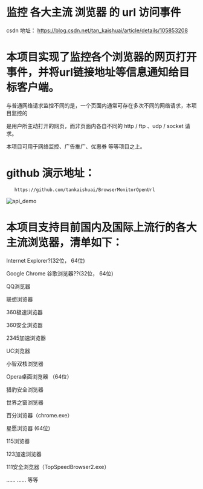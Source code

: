 # 监控 各大主流 浏览器 的 url 访问事件


csdn 地址： https://blog.csdn.net/tan_kaishuai/article/details/105853208




# 本项目实现了监控各个浏览器的网页打开事件，并将url链接地址等信息通知给目标客户端。


与普通网络请求监控不同的是，一个页面内通常可存在多次不同的网络请求，本项目监控的

是用户所主动打开的网页，而非页面内各自不同的 http / ftp 、udp / socket 请求。


本项目可用于网络监控、广告推广、优惠券 等等项目之上。





# github 演示地址：

       https://github.com/tankaishuai/BrowserMonitorOpenUrl

![api_demo](https://github.com/tankaishuai/BrowserMonitorOpenUrl/blob/master/res/web_1.png)






# 本项目支持目前国内及国际上流行的各大主流浏览器，清单如下：

Internet Explorer?(32位， 64位)

Google Chrome 谷歌浏览器??(32位， 64位)

QQ浏览器

联想浏览器

360极速浏览器

360安全浏览器

2345加速浏览器

UC浏览器

小智双核浏览器

Opera桌面浏览器 （64位）

猎豹安全浏览器

世界之窗浏览器

百分浏览器（chrome.exe）

星愿浏览器 (64位)

115浏览器

123加速浏览器

111安全浏览器（TopSpeedBrowser2.exe）

 …… …… 等等
